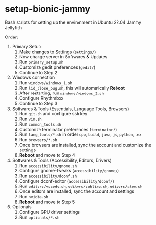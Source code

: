 # setup-bionic-jammy

Bash scripts for setting up the environment in Ubuntu 22.04 Jammy Jellyfish

Order:

1. Primary Setup
   1. Make changes to Settings (`settings/`)
   2. Now change server in Softwares & Updates
   3. Run `primary_setup.sh`
   4. Customize gedit preferences (`gedit/`)
   5. Continue to Step 2
2. Windows connection
   1. Run `windows/windows_1.sh`
   2. Run `lid_close_bug.sh`, this will automatically **Reboot**
   3. After restarting, run `windows/windows_2.sh`
   4. Configure Rhythmbox
   5. Continue to Step 3
3. Softwares & Tools (Essentials, Language Tools, Browsers)
   1. Run `git.sh` and configure ssh key
   2. Run `vim.sh`
   3. Run `common_tools.sh`
   4. Customize terminator preferences (`terminator/`)
   5. Run `lang_tools/*.sh` in order `cpp`, `build`, `java`, `js`, `python`, `tex`
   6. Run `browsers/*.sh`
   7. Once browsers are installed, sync the account and customize the settings
   8. **Reboot** and move to Step 4
4. Softwares & Tools (Accessibility, Editors, Drivers)
   1. Run `accessibility/gnome.sh`
   2. Configure gnome-tweaks (`accessibility/gnome/`)
   3. Run `accessibility/dconf.sh`
   4. Configure dconf-editor (`accessibility/dconf/`)
   5. Run `editors/vscode.sh`, `editors/sublime.sh`, `editors/atom.sh`
   6. Once editors are installed, sync the account and settings
   7. Run `nvidia.sh`
   8. **Reboot** and move to Step 5
5. Optionals
   1. Configure GPU driver settings
   2. Run `optionals/*.sh`
